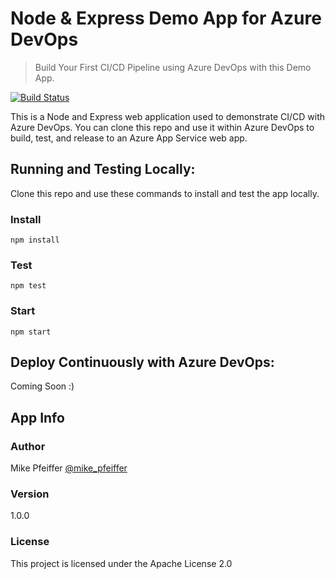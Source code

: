 # Node & Express Demo App for Azure DevOps

> Build Your First CI/CD Pipeline using Azure DevOps with this Demo App.

[![Build Status](https://mikepfeiffer.visualstudio.com/node-express-azure/_apis/build/status/node-express-azure-CI?branchName=master)](https://mikepfeiffer.visualstudio.com/node-express-azure/_build/latest?definitionId=4?branchName=master)

This is a Node and Express web application used to demonstrate CI/CD with Azure DevOps. You can clone this repo and use it within Azure DevOps to build, test, and release to an Azure App Service web app.

## Running and Testing Locally:

Clone this repo and use these commands to install and test the app locally.

### Install

```
npm install
```

### Test

```
npm test
```

### Start

```
npm start
```

## Deploy Continuously with Azure DevOps:

Coming Soon :)

## App Info

### Author

Mike Pfeiffer
[@mike_pfeiffer](https://twitter.com/mike_pfeiffer)

### Version

1.0.0

### License

This project is licensed under the Apache License 2.0
